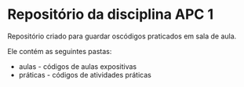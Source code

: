 # Repositório da disciplina APC 1

Repositório criado para guardar oscódigos praticados em sala de aula.

Ele contém as seguintes pastas:
* aulas - códigos de aulas expositivas
* práticas - códigos de atividades práticas
